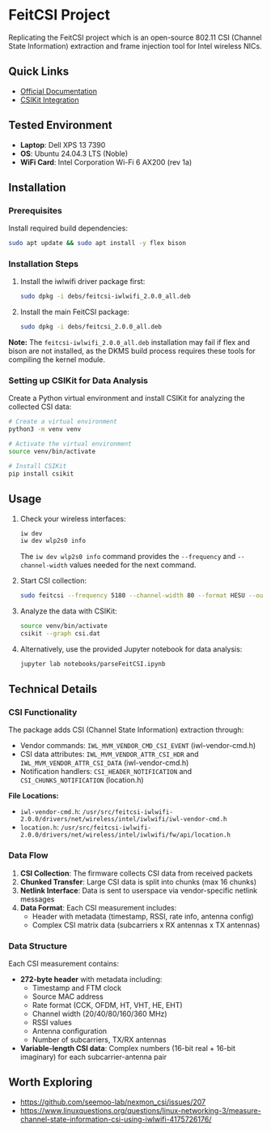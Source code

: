 # FeitCSI Project

Replicating the FeitCSI project which is an open-source 802.11 CSI (Channel State Information) extraction and frame injection tool for Intel wireless NICs.

## Quick Links
- [Official Documentation](https://feitcsi.kuskosoft.com/)
- [CSIKit Integration](https://github.com/Gi-z/CSIKit)

## Tested Environment
- **Laptop**: Dell XPS 13 7390
- **OS**: Ubuntu 24.04.3 LTS (Noble)
- **WiFi Card**: Intel Corporation Wi-Fi 6 AX200 (rev 1a)

## Installation

### Prerequisites
Install required build dependencies:
```bash
sudo apt update && sudo apt install -y flex bison
```

### Installation Steps
1. Install the iwlwifi driver package first:
   ```bash
   sudo dpkg -i debs/feitcsi-iwlwifi_2.0.0_all.deb
   ```

2. Install the main FeitCSI package:
   ```bash
   sudo dpkg -i debs/feitcsi_2.0.0_all.deb
   ```

**Note:** The `feitcsi-iwlwifi_2.0.0_all.deb` installation may fail if flex and bison are not installed, as the DKMS build process requires these tools for compiling the kernel module.

### Setting up CSIKit for Data Analysis

Create a Python virtual environment and install CSIKit for analyzing the collected CSI data:

```bash
# Create a virtual environment
python3 -m venv venv

# Activate the virtual environment
source venv/bin/activate

# Install CSIKit
pip install csikit
```

## Usage

1. Check your wireless interfaces:
   ```bash
   iw dev
   iw dev wlp2s0 info
   ```
   The `iw dev wlp2s0 info` command provides the `--frequency` and `--channel-width` values needed for the next command.

2. Start CSI collection:
   ```bash
   sudo feitcsi --frequency 5180 --channel-width 80 --format HESU --output-file <name>.dat -v
   ```

3. Analyze the data with CSIKit:
   ```bash
   source venv/bin/activate
   csikit --graph csi.dat
   ```

4. Alternatively, use the provided Jupyter notebook for data analysis:
   ```bash
   jupyter lab notebooks/parseFeitCSI.ipynb
   ```

## Technical Details

### CSI Functionality
The package adds CSI (Channel State Information) extraction through:
- Vendor commands: `IWL_MVM_VENDOR_CMD_CSI_EVENT` (iwl-vendor-cmd.h)
- CSI data attributes: `IWL_MVM_VENDOR_ATTR_CSI_HDR` and `IWL_MVM_VENDOR_ATTR_CSI_DATA` (iwl-vendor-cmd.h)
- Notification handlers: `CSI_HEADER_NOTIFICATION` and `CSI_CHUNKS_NOTIFICATION` (location.h)

**File Locations:**
- `iwl-vendor-cmd.h`: `/usr/src/feitcsi-iwlwifi-2.0.0/drivers/net/wireless/intel/iwlwifi/iwl-vendor-cmd.h`
- `location.h`: `/usr/src/feitcsi-iwlwifi-2.0.0/drivers/net/wireless/intel/iwlwifi/fw/api/location.h`

### Data Flow
1. **CSI Collection**: The firmware collects CSI data from received packets
2. **Chunked Transfer**: Large CSI data is split into chunks (max 16 chunks)
3. **Netlink Interface**: Data is sent to userspace via vendor-specific netlink messages
4. **Data Format**: Each CSI measurement includes:
   - Header with metadata (timestamp, RSSI, rate info, antenna config)
   - Complex CSI matrix data (subcarriers x RX antennas x TX antennas)

### Data Structure
Each CSI measurement contains:
- **272-byte header** with metadata including:
  - Timestamp and FTM clock
  - Source MAC address
  - Rate format (CCK, OFDM, HT, VHT, HE, EHT)
  - Channel width (20/40/80/160/360 MHz)
  - RSSI values
  - Antenna configuration
  - Number of subcarriers, TX/RX antennas
- **Variable-length CSI data**: Complex numbers (16-bit real + 16-bit imaginary) for each subcarrier-antenna pair

## Worth Exploring

- https://github.com/seemoo-lab/nexmon_csi/issues/207
- https://www.linuxquestions.org/questions/linux-networking-3/measure-channel-state-information-csi-using-iwlwifi-4175726176/